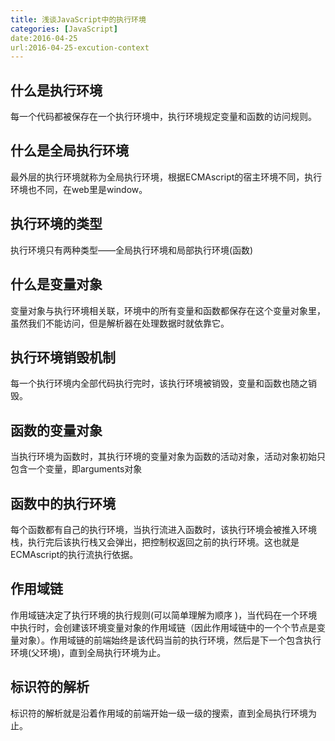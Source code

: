 ```yaml
---
title: 浅谈JavaScript中的执行环境
categories: [JavaScript]
date:2016-04-25
url:2016-04-25-excution-context
---
```


## 什么是执行环境

每一个代码都被保存在一个执行环境中，执行环境规定变量和函数的访问规则。

## 什么是全局执行环境

最外层的执行环境就称为全局执行环境，根据ECMAscript的宿主环境不同，执行环境也不同，在web里是window。

## 执行环境的类型

执行环境只有两种类型——全局执行环境和局部执行环境(函数)

## 什么是变量对象

变量对象与执行环境相关联，环境中的所有变量和函数都保存在这个变量对象里，虽然我们不能访问，但是解析器在处理数据时就依靠它。

## 执行环境销毁机制

每一个执行环境内全部代码执行完时，该执行环境被销毁，变量和函数也随之销毁。

## 函数的变量对象

当执行环境为函数时，其执行环境的变量对象为函数的活动对象，活动对象初始只包含一个变量，即arguments对象

## 函数中的执行环境

每个函数都有自己的执行环境，当执行流进入函数时，该执行环境会被推入环境栈，执行完后该执行栈又会弹出，把控制权返回之前的执行环境。这也就是ECMAscript的执行流执行依据。

## 作用域链

作用域链决定了执行环境的执行规则(可以简单理解为顺序 )，当代码在一个环境中执行时，会创建该环境变量对象的作用域链（因此作用域链中的一个个节点是变量对象）。作用域链的前端始终是该代码当前的执行环境，然后是下一个包含执行环境(父环境)，直到全局执行环境为止。

## 标识符的解析

标识符的解析就是沿着作用域的前端开始一级一级的搜索，直到全局执行环境为止。
